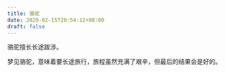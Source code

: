 ```yaml
---
title: 骆驼
date: 2020-02-15T20:54:12+08:00
draft: false
---
```


骆驼擅长长途跋涉。<br>


梦见骆驼，意味着要长途旅行，旅程虽然充满了艰辛，但最后的结果会是好的。<br>
